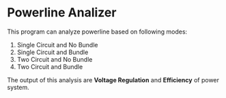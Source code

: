 # Powerline Analizer

This program can analyze powerline based on following modes:

1. Single Circuit and No Bundle
2. Single Circuit and Bundle
3. Two Circuit and No Bundle
4. Two Circuit and Bundle

The output of this analysis are **Voltage Regulation** and **Efficiency** of power system.

